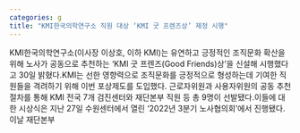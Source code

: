 ```yaml
---
categories: g
title: "KMI한국의학연구소 직원 대상 ‘KMI 굿 프렌즈상’ 제정 시행"
---
```

KMI한국의학연구소(이사장 이상호, 이하 KMI)는 유연하고 긍정적인 조직문화 확산을 위해 노사가 공동으로 추천하는 ‘KMI 굿 프렌즈(Good Friends)상’을 신설해 시행했다고 30일 밝혔다.KMI는 선한 영향력으로 조직문화를 긍정적으로 형성하는데 기여한 직원들을 격려하기 위해 이번 포상제도를 도입했다. 근로자위원과 사용자위원의 공동 추천절차를 통해 KMI 전국 7개 검진센터와 재단본부 직원 등 총 9명이 선발됐다.이들에 대한 시상식은 지난 27일 수원센터에서 열린 ‘2022년 3분기 노사협의회’에서 진행됐다.이날 재단본부